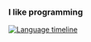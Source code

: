 ### I like programming

<!--
**akazukin5151/akazukin5151** is a ✨ _special_ ✨ repository because its `README.md` (this file) appears on your GitHub profile.

Here are some ideas to get you started:

- 🔭 I’m currently working on ...
- 🌱 I’m currently learning ...
- 👯 I’m looking to collaborate on ...
- 🤔 I’m looking for help with ...
- 💬 Ask me about ...
- 📫 How to reach me: ...
- 😄 Pronouns: ...
- ⚡ Fun fact: ...
-->

[![Language timeline](https://github-readme-stats-2p27g2hx8-akazukin5151.vercel.app/api/top-langs/?username=akazukin5151&custom_title=Language%20timeline)](https://github.com/akazukin5151)
